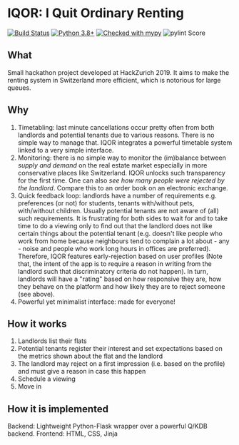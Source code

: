 IQOR: I Quit Ordinary Renting
=============================
[![Build Status](https://dev.azure.com/crm15/workspace/_apis/build/status/cristianmatache.workspace?branchName=master)](https://dev.azure.com/crm15/workspace/_build/latest?definitionId=1&branchName=master)
[![Python 3.8+](https://img.shields.io/badge/python-3.7+-blue.svg)](https://www.python.org/downloads/)
[![Checked with mypy](http://www.mypy-lang.org/static/mypy_badge.svg)](http://mypy-lang.org/)
![pylint Score](https://mperlet.github.io/pybadge/badges/10.svg)

What
----
Small hackathon project developed at HackZurich 2019.
It aims to make the renting system in Switzerland more efficient, which is notorious for large queues.

Why
---
1. Timetabling: last minute cancellations occur pretty often from both landlords and potential tenants due to various reasons. There is no simple way to manage that.
   IQOR integrates a powerful timetable system linked to a very simple interface.
2. Monitoring: there is no simple way to monitor the (im)balance between *supply and demand* on the real estate market especially in more conservative places like Switzerland. IQOR unlocks such transparency for the first time. One can also *see how many people were rejected by the landlord*. Compare this to an order book on an electronic exchange.
3. Quick feedback loop: landlords have a number of requirements e.g. preferences (or not) for students, tenants with/without pets, with/without children. Usually potential tenants are not aware of (all) such requirements. It is frustrating for both sides to wait for and to take time to do a viewing only to find out that the landlord does not like certain things about the potential tenant (e.g. doesn't like people who work from home because neighbours tend to complain a lot about - any - noise and people who work long hours in offices are preferred). Therefore, IQOR features early-rejection based on user profiles (Note that, the intent of the app is to require a reason in writing from the landlord such that discriminatory criteria do not happen). In turn, landlords will have a "rating" based on how responsive they are, how they behave on the platform and how likely they are to reject someone (see above).
4. Powerful yet minimalist interface: made for everyone!

How it works
------------
1. Landlords list their flats
2. Potential tenants register their interest and set expectations based on the metrics shown about the flat and the landlord
3. The landlord may reject on a first impression (i.e. based on the profile) and must give a reason in case this happen
4. Schedule a viewing
5. Move in


How it is implemented
---------------------
Backend: Lightweight Python-Flask wrapper over a powerful Q/KDB backend.
Frontend: HTML, CSS, Jinja
